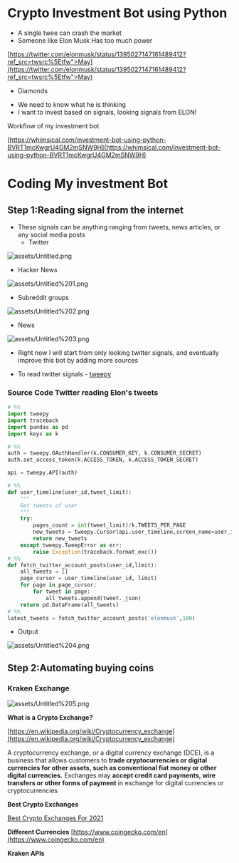 # Crypto Investment Bot using Python

- A single twee can crash the market
- Someone like Elon Musk Has too much power

[https://twitter.com/elonmusk/status/1395027147161489412?ref_src=twsrc%5Etfw">May](https://twitter.com/elonmusk/status/1395027147161489412?ref_src=twsrc%5Etfw">May)

- Diamonds

<Show more Elon Tweets>


- We need to know what he is thinking
- I want to invest based on signals, looking signals from ELON!

Workflow of my investment bot

[https://whimsical.com/investment-bot-using-python-BVRT1mcKwgrU4GM2mSNW9H](https://whimsical.com/investment-bot-using-python-BVRT1mcKwgrU4GM2mSNW9H)

# Coding My investment Bot

## Step 1:Reading signal from the internet

- These signals can be anything ranging from tweets, news articles, or any social media posts
    - Twitter

![assets/Untitled.png](assets/Untitled.png)

- Hacker News

![assets/Untitled%201.png](assets/Untitled%201.png)

- Subreddit groups

![assets/Untitled%202.png](assets/Untitled%202.png)

- News

![assets/Untitled%203.png](assets/Untitled%203.png)

- Right now I will start from only looking twitter signals, and eventually improve this bot by adding more sources

- To read twitter signals - [tweepy](https://www.tweepy.org/)

### Source Code Twitter reading Elon's tweets

```python
# %%
import tweepy
import traceback
import pandas as pd
import keys as k

# %%
auth = tweepy.OAuthHandler(k.CONSUMER_KEY, k.CONSUMER_SECRET)
auth.set_access_token(k.ACCESS_TOKEN, k.ACCESS_TOKEN_SECRET)

api = tweepy.API(auth)

# %%
def user_timeline(user_id,tweet_limit):
    """
    Get tweets of user
    """
    try:
        pages_count = int(tweet_limit)/k.TWEETS_PER_PAGE
        new_tweets = tweepy.Cursor(api.user_timeline,screen_name=user_id).pages(pages_count)
        return new_tweets
    except tweepy.TweepError as err:
        raise Exception(traceback.format_exc())
# %%
def fetch_twitter_account_posts(user_id,limit):
    all_tweets = []
    page_cursor = user_timeline(user_id, limit)
    for page in page_cursor:
        for tweet in page:
            all_tweets.append(tweet._json)
    return pd.DataFrame(all_tweets)
# %%
latest_tweets = fetch_twitter_account_posts('elonmusk',100)
```

- Output

![assets/Untitled%204.png](assets/Untitled%204.png)

## Step 2:Automating buying coins

### Kraken Exchange

![assets/Untitled%205.png](assets/Untitled%205.png)

**What is a Crypto Exchange?**

[https://en.wikipedia.org/wiki/Cryptocurrency_exchange](https://en.wikipedia.org/wiki/Cryptocurrency_exchange)

A cryptocurrency exchange, or a digital currency exchange (DCE), is a business that allows customers to **trade cryptocurrencies or digital currencies for other assets, such as conventional fiat money or other digital currencies.** Exchanges may **accept credit card payments, wire transfers or other forms of payment** in exchange for digital currencies or cryptocurrencies

**Best Crypto Exchanges**

[Best Crypto Exchanges For 2021](https://www.forbes.com/advisor/investing/best-crypto-exchanges/)

**Different Currencies**
[https://www.coingecko.com/en](https://www.coingecko.com/en)

**Kraken APIs**